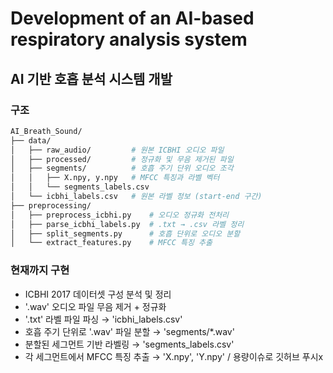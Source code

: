  # Development of an AI-based respiratory analysis system

## AI 기반 호흡 분석 시스템 개발

### 구조

```bash
AI_Breath_Sound/
├── data/
│   ├── raw_audio/         # 원본 ICBHI 오디오 파일
│   ├── processed/         # 정규화 및 무음 제거된 파일
│   ├── segments/          # 호흡 주기 단위 오디오 조각
│   │   ├── X.npy, y.npy   # MFCC 특징과 라벨 벡터
│   │   └── segments_labels.csv
│   └── icbhi_labels.csv   # 원본 라벨 정보 (start-end 구간)
├── preprocessing/
│   ├── preprocess_icbhi.py    # 오디오 정규화 전처리
│   ├── parse_icbhi_labels.py  # .txt → .csv 라벨 정리
│   ├── split_segments.py      # 호흡 단위로 오디오 분할
│   └── extract_features.py    # MFCC 특징 추출
```

### 현재까지 구현

- ICBHI 2017 데이터셋 구성 분석 및 정리
- '.wav' 오디오 파일 무음 제거 + 정규화
- '.txt' 라벨 파일 파싱 → 'icbhi_labels.csv'
- 호흡 주기 단위로 '.wav' 파일 분할 → 'segments/*.wav'
- 분할된 세그먼트 기반 라벨링 → 'segments_labels.csv'
- 각 세그먼트에서 MFCC 특징 추출 → 'X.npy', 'Y.npy' / 용량이슈로 깃허브 푸시x

